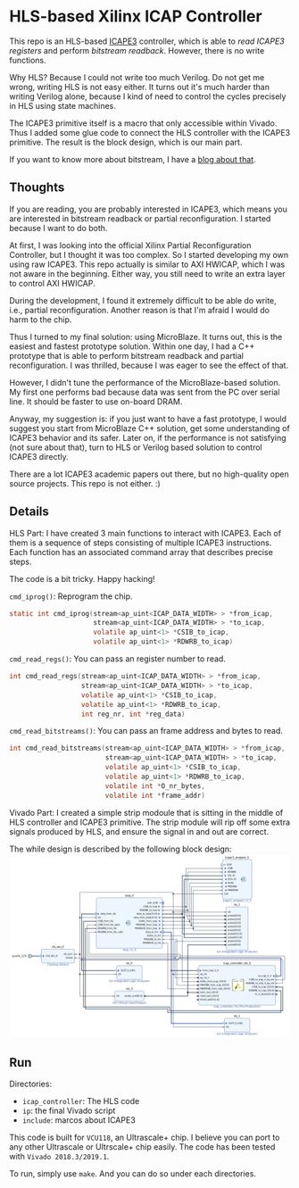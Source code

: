 # HLS-based Xilinx ICAP Controller

This repo is an HLS-based [ICAPE3]((https://www.xilinx.com/support/documentation/user_guides/ug570-ultrascale-configuration.pdf)) controller,
which is able to *read ICAPE3 registers*
and perform *bitstream readback*.
However, there is no write functions.

Why HLS? Because I could not write too much Verilog.
Do not get me wrong, writing HLS is not easy either.
It turns out it's much harder than writing Verilog alone,
because I kind of need to control the cycles precisely in HLS using state machines.

The ICAPE3
primitive itself is a macro that only accessible within Vivado.
Thus I added some glue code to connect the HLS controller with the ICAPE3 primitive.
The result is the block design, which is our main part.

If you want to know more about bitstream,
I have a [blog about that](http://lastweek.io/fpga/bitstream/).

## Thoughts
If you are reading, you are probably interested in ICAPE3, which means you are interested
in bitstream readback or partial reconfiguration. I started because I want to do both.

At first, I was looking into the official Xilinx Partial Reconfiguration Controller,
but I thought it was too complex. So I started developing my own using raw ICAPE3.
This repo actually is similar to AXI HWICAP, which I was not aware in the beginning.
Either way, you still need to write an extra layer to control AXI HWICAP.

During the development, I found it extremely difficult to be able do write, i.e.,
partial reconfiguration. Another reason is that I'm afraid I would do harm to the chip.

Thus I turned to my final solution: using MicroBlaze. It turns out, this is the easiest
and fastest prototype solution. Within one day, I had a C++ prototype that is able to
perform bitstream readback and partial reconfiguration. I was thrilled, because
I was eager to see the effect of that.

However, I didn't tune the performance of the MicroBlaze-based solution.
My first one performs bad because data was sent from the PC over serial line.
It should be faster to use on-board DRAM.

Anyway, my suggestion is: if you just want to have a fast prototype, I would
suggest you start from MicroBlaze C++ solution, get some understanding of ICAPE3 behavior and its safer.
Later on, if the performance is not satisfying (not sure about that), turn to HLS or Verilog
based solution to control ICAPE3 directly.

There are a lot ICAPE3 academic papers out there, but no high-quality
open source projects. This repo is not either. :)

## Details

HLS Part:
I have created 3 main functions to interact with ICAPE3.
Each of them is a sequence of steps consisting of multiple ICAPE3 instructions.
Each function has an associated command array that describes precise steps.

The code is a bit tricky. Happy hacking!

`cmd_iprog()`: Reprogram the chip.
```c
static int cmd_iprog(stream<ap_uint<ICAP_DATA_WIDTH> > *from_icap,    
                     stream<ap_uint<ICAP_DATA_WIDTH> > *to_icap,    
                     volatile ap_uint<1> *CSIB_to_icap,    
                     volatile ap_uint<1> *RDWRB_to_icap)
```

`cmd_read_regs()`: You can pass an register number to read.
```c
int cmd_read_regs(stream<ap_uint<ICAP_DATA_WIDTH> > *from_icap,    
                  stream<ap_uint<ICAP_DATA_WIDTH> > *to_icap,    
                  volatile ap_uint<1> *CSIB_to_icap,    
                  volatile ap_uint<1> *RDWRB_to_icap,    
                  int reg_nr, int *reg_data)
```

`cmd_read_bitstreams()`: You can pass an frame address and bytes to read.
```c
int cmd_read_bitstreams(stream<ap_uint<ICAP_DATA_WIDTH> > *from_icap,
                        stream<ap_uint<ICAP_DATA_WIDTH> > *to_icap,
                        volatile ap_uint<1> *CSIB_to_icap,
                        volatile ap_uint<1> *RDWRB_to_icap,
                        volatile int *O_nr_bytes,
                        volatile int *frame_addr)
```

Vivado Part:
I created a simple strip modoule that is sitting in the middle
of HLS controller and ICAPE3 primitive. The strip module
will rip off some extra signals produced by HLS,
and ensure the signal in and out are correct.

The while design is described by the following block design:
![image](assets/bd.png)

## Run

Directories:

- `icap_controller`: The HLS code
- `ip`: the final Vivado script
- `include`: marcos about ICAPE3

This code is built for `VCU118`, an Ultrascale+ chip.
I believe you can port to any other Ultrascale or Ultrscale+ chip easily.
The code has been tested with `Vivado 2018.3/2019.1`.

To run, simply use `make`. And you can do so under each directories.